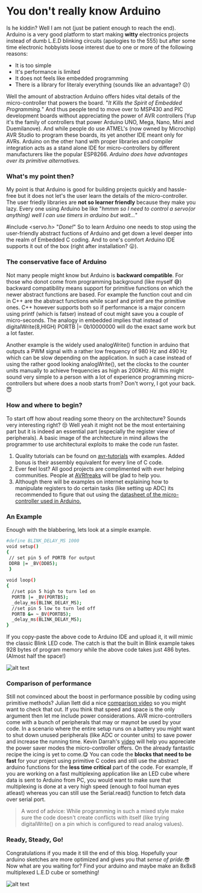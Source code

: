 # You don't really know Arduino  
Is he kiddin? Well I am not (just be patient enough to reach the end). Arduino is a very good platform to start making **witty** electronics projects instead of dumb L.E.D blinking circuits (apologies to the 555) but after some time electronic hobbyists loose interest due to one or more of the following reasons:
  - It is too simple
  - It's performance is limited
  - It does not feels like embedded programming
  - There is a library for literaly everything (sounds like an advantage? :confused:)    
 
  
Well the amount of abstraction Arduino offers hides vital details of the micro-controller that powers the board. "*It Kills the Spirit of Embedded Programming.*" And thus people tend to move over to MSP430 and PIC development boards without appreciating the power of AVR controllers (Yup it's the family of controllers that power Arduino UNO, Mega, Nano, Mini and Duemilanove). And while people do use ATMEL's (now owned by Microchip) AVR Studio to program these boards, its yet another IDE meant only for AVRs. Arduino on the other hand with proper libraries and compiler integration acts as a stand alone IDE for micro-controllers by different manufacturers like the popular ESP8266. *Arduino does have advantages over its primitive alternatives.*
### What's my point then?
My point is that Arduino is good for building projects quickly and hassle-free but it does not let's the user learn the details of the micro-controller. The user friedly libraries are __not so learner friendly__ because they make you lazy. Every one using Arduino be like "*hmmm so I need to control a servo(or anything) well I can use timers in arduino but wait...*"

#include <servo.h> 
"*Done!*"
So to learn Arduino one needs to stop using the user-friendly abstract fuctions of Arduino and get down a level deeper into the realm of Embedded C coding. And to one's comfort Arduino IDE supports it out of the box (right after installation? :stuck_out_tongue:). 
### The conservative face of Arduino
Not many people might know but Arduino is **backward compatible**. For those who donot come from programming background (like myself :sweat_smile:) backward compatibility means support for primitive functions on which the newer abstract functions are based. For example the function cout and cin in C++ are the abstract functions while scanf and printf are the primitive ones. C++ however supports both so if performance is a major concern using printf (which is fatser) instead of cout might save you a couple of micro-seconds. The analogy in embedded implies that instead of digitalWrite(8,HIGH) PORTB |= 0b10000000 will do the exact same work but a lot faster. 
 
Another example is the widely used analogWrite() function in arduino that outputs a PWM signal with a rather low frequency of 980 Hz and 490 Hz which can be slow depending on the application. In such a case instead of using the rather good looking analogWrite(), set the clocks to the counter units manually to achieve frequencies as high as 200KHz. All this might sound very simple to a person with a lot of experience programming micro-controllers but where does a noob starts from? Don't worry, I got your back. :innocent:  



### How and where to begin?

To start off how about reading some theory on the architecture? Sounds very interesting right? :unamused: Well yeah it might not be the most entertaining part but it is indeed an essential part (especially the register view of peripherals). A basic image of the architecture in mind allows the programmer to use architectural exploits to make the code run faster. 
1. Quality tutorials can be found on [avr-tutorials](http://www.avr-tutorials.com/) with examples. Added bonus is their assembly equivalent for every line of C code.
2. Ever feel lost? All good projects are complimented with ever helping communities. People at [AVRfreaks](http://www.avrfreaks.net/) will be glad to help you.
3. Although there will be examples on internet explaining how to manipulate registers to do certain tasks (like setting up ADC) its recommended to figure that out using the [datasheet of the micro-controller used in Arduino.](http://www.atmel.com/products/microcontrollers/avr/megaavr.aspx) 


### An Example
Enough with the blabbering, lets look at a simple example.

```sh
#define BLINK_DELAY_MS 1000
void setup()
{
 // set pin 5 of PORTB for output
 DDRB |= _BV(DDB5);
 }
 
void loop()
{
  //set pin 5 high to turn led on
  PORTB |= _BV(PORTB5);
  _delay_ms(BLINK_DELAY_MS);
  //set pin 5 low to turn led off
  PORTB &= ~_BV(PORTB5);
  _delay_ms(BLINK_DELAY_MS);
}

```
If you copy-paste the above code to Arduino IDE and upload it, it will mimic the classic Blink LED  code. The catch is that the built in Blink example takes 928 bytes of program memory while the above code takes just 486 bytes. (Almost half the space!)

![alt text](https://i.stack.imgur.com/NxqQs.jpg "ATmega 328P pinmapping to Arduino UNO Pins")

### Comparison of performance

Still not convinced about the boost in performance possible by coding using primitive methods? Julian Ilett did a nice [comparison video](https://www.youtube.com/watch?v=U7I0GkwW1yE) so you might want to check that out. 
If you think that speed and space is the only argument then let me include power considerations. AVR micro-controllers come with a bunch of peripherals that may or maynot be used by your code. In a scenario where the entire setup runs on a battery you might want to shut down unused peripherals (like ADC or counter units) to save power and increase the running time. Kevin Darrah's [video](https://www.youtube.com/watch?v=urLSDi7SD8M) will help you appreciate the power saver modes the micro-controller offers.
On the already fantastic recipe the icing is yet to come.:yum: You can code the __blocks that need to be fast__ for your project using primitive C codes and still use the abstract arduino functions for the __less time critical__ part of the code. For example, If you are working on a fast multiplexing application like an LED cube where data is sent to Arduino from PC, you would want to make sure that multiplexing is done at a very high speed (enough to fool human eyes atleast) whereas you can still use the Serial.read() function to fetch data over serial port. 
>A word of advice: While programming in such a mixed style make sure the code doesn't create conflicts with itself (like trying digitalWrite() on a pin which is configured to read analog values).  



### Ready, Steady, Go!
Congratulations if you made it till the end of this blog. Hopefully your arduino sketches are more optimized and gives you that _sense of pride_.:sunglasses: Now what are you waiting for? Find your arduino and maybe make an 8x8x8 multiplexed L.E.D cube or something! 

![alt text](http://www.avrfreaks.net/sites/default/files/4CubeWave.gif "Credits AVRfreaks")
